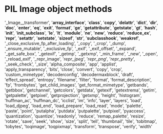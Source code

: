 # PIL Image object methods
'_Image__transformer', '__array_interface__', '__class__', '__copy__', '__delattr__', '__dict__', '__dir__', '__doc__', '__enter__', '__eq__', '__exit__', '__format__', '__ge__', '__getattribute__', '__getstate__', '__gt__', '__hash__', '__init__', '__init_subclass__', '__le__', '__lt__', '__module__', '__ne__', '__new__', '__reduce__', '__reduce_ex__', '__repr__', '__setattr__', '__setstate__', '__sizeof__', '__str__', '__subclasshook__', '__weakref__', '_close_exclusive_fp_after_loading', '_copy', '_crop', '_dump', '_ensure_mutable', '_exclusive_fp', '_exif', '_exif_offset', '_expand', '_get_safe_box', '_getexif', '_getmp', '_getxmp', '_min_frame', '_new', '_open', '_reload_exif', '_repr_image', '_repr_jpeg_', '_repr_png_', '_repr_pretty_', '_seek_check', '_size', 'alpha_composite', 'app', 'applist', 'apply_transparency', 'bits', 'close', 'convert', 'copy', 'crop', 'custom_mimetype', 'decoderconfig', 'decodermaxblock', 'draft', 'effect_spread', 'entropy', 'filename', 'filter', 'format', 'format_description', 'fp', 'frombytes', 'get_child_images', 'get_format_mimetype', 'getbands', 'getbbox', 'getchannel', 'getcolors', 'getdata', 'getexif', 'getextrema', 'getim', 'getpalette', 'getpixel', 'getprojection', 'getxmp', 'height', 'histogram', 'huffman_ac', 'huffman_dc', 'icclist', 'im', 'info', 'layer', 'layers', 'load', 'load_djpeg', 'load_end', 'load_prepare', 'load_read', 'mode', 'palette', 'paste', 'point', 'putalpha', 'putdata', 'putpalette', 'putpixel', 'pyaccess', 'quantization', 'quantize', 'readonly', 'reduce', 'remap_palette', 'resize', 'rotate', 'save', 'seek', 'show', 'size', 'split', 'tell', 'thumbnail', 'tile', 'tobitmap', 'tobytes', 'toqimage', 'toqpixmap', 'transform', 'transpose', 'verify', 'width'

